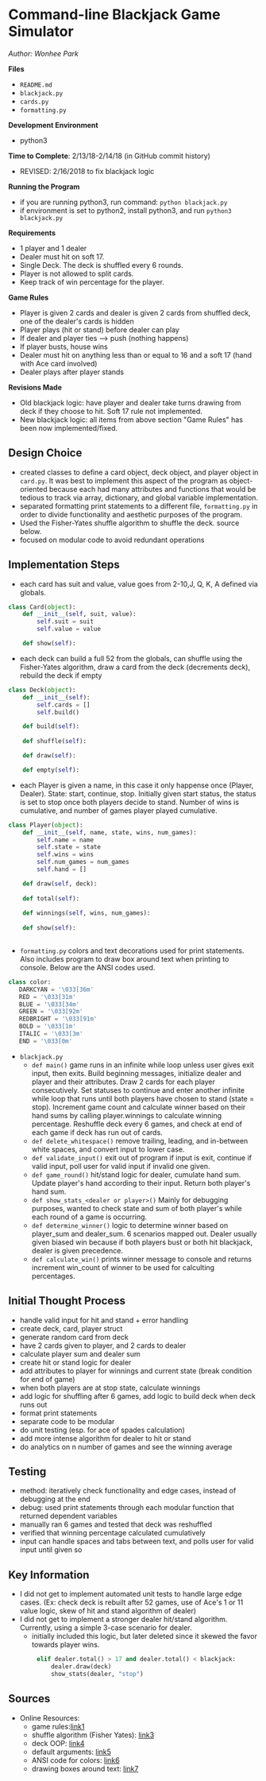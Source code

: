 # Command-line Blackjack Game Simulator

*Author: Wonhee Park*

**Files**
* ```README.md```
* ```blackjack.py```
* ```cards.py```
* ```formatting.py```

**Development Environment**
* python3

**Time to Complete**: 2/13/18-2/14/18 (in GitHub commit history)
* REVISED: 2/16/2018 to fix blackjack logic 

**Running the Program**
* if you are running python3, run command: ```python blackjack.py``` 
* if environment is set to python2, install python3, and run ```python3 blackjack.py```

**Requirements**
* 1 player and 1 dealer
* Dealer must hit on soft 17.
* Single Deck. The deck is shuffled every 6 rounds.
* Player is not allowed to split cards.
* Keep track of win percentage for the player.

**Game Rules**
* Player is given 2 cards and dealer is given 2 cards from shuffled deck, one of the dealer's cards is hidden 
* Player plays (hit or stand) before dealer can play
* If dealer and player ties --> push (nothing happens)
* If player busts, house wins
* Dealer must hit on anything less than or equal to 16 and a soft 17 (hand with Ace card involved)
* Dealer plays after player stands

**Revisions Made**
* Old blackjack logic: have player and dealer take turns drawing from deck if they choose to hit. Soft 17 rule not implemented. 
* New blackjack logic: all items from above section "Game Rules" has been now implemented/fixed. 

## Design Choice
* created classes to define a card object, deck object, and player object in ```card.py```. It was best to implement this aspect of the program as object-oriented because each had many attributes and functions that would be tedious to track via array, dictionary, and global variable implementation.
* separated formatting print statements to a different file, ```formatting.py``` in order to divide functionality and aesthetic purposes of the program.
* Used the Fisher-Yates shuffle algorithm to shuffle the deck. source below.  
* focused on modular code to avoid redundant operations

## Implementation Steps
* each card has suit and value, value goes from 2-10,J, Q, K, A defined via globals. 
```Python
class Card(object):
	def __init__(self, suit, value):
		self.suit = suit
		self.value = value

	def show(self):
```
* each deck can build a full 52 from the globals, can shuffle using the Fisher-Yates algorithm, draw a card from the deck (decrements deck), rebuild the deck if empty
```Python
class Deck(object):
	def __init__(self):
		self.cards = []
		self.build()

	def build(self):
		
	def shuffle(self):

	def draw(self):

	def empty(self):
```
* each Player is given a name, in this case it only happense once (Player, Dealer). State: start, continue, stop. Initially given start status, the status is set to stop once both players decide to stand. Number of wins is cumulative, and number of games player played cumulative.
```Python
class Player(object):
	def __init__(self, name, state, wins, num_games):
		self.name = name
		self.state = state
		self.wins = wins
		self.num_games = num_games
		self.hand = []

	def draw(self, deck):
		
	def total(self):
		
	def winnings(self, wins, num_games):
		
	def show(self):
		
```
* ```formatting.py``` colors and text decorations used for print statements. Also includes program to draw box around text when printing to console. Below are the ANSI codes used. 
```Python
class color:
   DARKCYAN = '\033[36m'
   RED = '\033[31m'
   BLUE = '\033[34m'
   GREEN = '\033[92m'
   REDBRIGHT = '\033[91m'
   BOLD = '\033[1m'
   ITALIC = '\033[3m'
   END = '\033[0m'
```
* ```blackjack.py```
	* ```def main()``` game runs in an infinite while loop unless user gives exit input, then exits. Build beginning messages, initialize dealer and player and their attributes. Draw 2 cards for each player consecutively. Set statuses to continue and enter another infinite while loop that runs until both players have chosen to stand (state = stop). Increment game count and calculate winner based on their hand sums by calling player.winnings to calculate winning percentage. Reshuffle deck every 6 games, and check at end of each game if deck has run out of cards. 
	* ```def delete_whitespace()``` remove trailing, leading, and in-between white spaces, and convert input to lower case.
	* ```def validate_input()``` exit out of program if input is exit, continue if valid input, poll user for valid input if invalid one given. 
	* ```def game_round()``` hit/stand logic for dealer, cumulate hand sum. Update player's hand according to their input. Return both player's hand sum.
	* ```def show_stats_<dealer or player>()``` Mainly for debugging purposes, wanted to check state and sum of both player's while each round of a game is occurring. 
	* ```def determine_winner()``` logic to determine winner based on player_sum and dealer_sum. 6 scenarios mapped out. Dealer usually given biased win because if both players bust or both hit blackjack, dealer is given precedence. 
	* ```def calculate_win()``` prints winner message to console and returns increment win_count of winner to be used for calculting percentages. 

## Initial Thought Process
* handle valid input for hit and stand + error handling
* create deck, card, player struct
* generate random card from deck 
* have 2 cards given to player, and 2 cards to dealer
* calculate player sum and dealer sum 
* create hit or stand logic for dealer
* add attributes to player for winnings and current state (break condition for end of game)
* when both players are at stop state, calculate winnings
* add logic for shuffling after 6 games, add logic to build deck when deck runs out
* format print statements
* separate code to be modular
* do unit testing (esp. for ace of spades calculation)
* add more intense algorithm for dealer to hit or stand
* do analytics on n number of games and see the winning average 


## Testing
* method: iteratively check functionality and edge cases, instead of debugging at the end
* debug: used print statements through each modular function that returned dependent variables
* manually ran 6 games and tested that deck was reshuffled
* verified that winning percentage calculated cumulatively 
* input can handle spaces and tabs between text, and polls user for valid input until given so


## Key Information
* I did not get to implement automated unit tests to handle large edge cases. (Ex: check deck is rebuilt after 52 games, use of Ace's 1 or 11 value logic, skew of hit and stand algorithm of dealer)
* I did not get to implement a stronger dealer hit/stand algorithm. Currently, using a simple 3-case scenario for dealer. 
	* initially included this logic, but later deleted since it skewed the favor towards player wins.
```Python 
		elif dealer.total() > 17 and dealer.total() < blackjack:
			dealer.draw(deck)
		    show_stats(dealer, "stop")
```


## Sources
* Online Resources:
	* game rules:[link1](http://www.blackjackinfo.com/blackjack-rules.php)
	* shuffle algorithm (Fisher Yates): [link3](http://code.activestate.com/recipes/360461-fisher-yates-shuffle/)
	* deck OOP: [link4](https://www.youtube.com/watch?v=t8YkjDH86Y4)
	* default arguments: [link5](https://stackoverflow.com/questions/24719368/syntaxerror-non-default-argument-follows-default-argument)
	* ANSI code for colors: [link6](https://en.wikipedia.org/wiki/ANSI_escape_code)
	* drawing boxes around text: [link7](https://stackoverflow.com/questions/39969256/draw-a-box-around-message-line)

